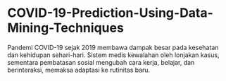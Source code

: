 # COVID-19-Prediction-Using-Data-Mining-Techniques
Pandemi COVID-19 sejak 2019 membawa dampak besar pada kesehatan dan kehidupan sehari-hari. Sistem medis kewalahan oleh lonjakan kasus, sementara pembatasan sosial mengubah cara kerja, belajar, dan berinteraksi, memaksa adaptasi ke rutinitas baru.
